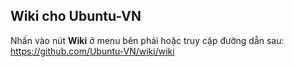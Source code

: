Wiki cho Ubuntu-VN
------------------

Nhấn vào nút **Wiki** ở menu bên phải hoặc truy cập đường dẫn sau: https://github.com/Ubuntu-VN/wiki/wiki
